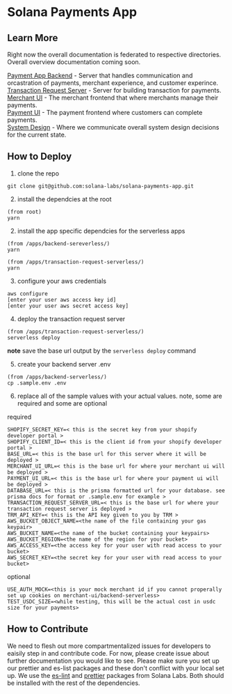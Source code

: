 # Solana Payments App

## Learn More

Right now the overall documentation is federated to respective directories. Overall overview documentation coming soon.

[Payment App Backend](apps/backend-serverless/README.md) - Server that handles communication and orcastration of payments, merchant experience, and customer experince.<br>
[Transaction Request Server](apps/transaction-request-serverless/README.md) - Server for building transaction for payments.<br>
[Merchant UI](apps/merchant-ui/README.md) - The merchant frontend that where merchants manage their payments.<br>
[Payment UI](apps/payment-ui/README.md) - The payment frontend where customers can complete payments.<br>
[System Design](system-design/README.md) - Where we communicate overall system design decisions for the current state.<br>

## How to Deploy

1. clone the repo

```
git clone git@github.com:solana-labs/solana-payments-app.git
```

2. install the dependcies at the root

```
(from root)
yarn
```

2. install the app specific dependcies for the serverless apps

```
(from /apps/backend-sereverless/)
yarn
```

```
(from /apps/transaction-request-serverless/)
yarn
```

3. configure your aws credentials

```
aws configure
[enter your user aws access key id]
[enter your user aws secret access key]
```

4. deploy the transaction request server

```
(from /apps/transaction-request-serverless/)
serverless deploy
```

**note** save the base url output by the `serverless deploy` command

5. create your backend server .env

```
(from /apps/backend-serverless/)
cp .sample.env .env
```

6. replace all of the sample values with your actual values. note, some are required and some are optional

required

```
SHOPIFY_SECRET_KEY=< this is the secret key from your shopify developer portal >
SHOPIFY_CLIENT_ID=< this is the client id from your shopify developer portal >
BASE_URL=< this is the base url for this server where it will be deployed >
MERCHANT_UI_URL=< this is the base url for where your merchant ui will be deployed >
PAYMENT_UI_URL=< this is the base url for where your payment ui will be deployed >
DATABASE_URL=< this is the prisma formatted url for your database. see prisma docs for format or .sample.env for example >
TRANSACTION_REQUEST_SERVER_URL=< this is the base url for where your transaction request server is deployed >
TRM_API_KEY=< this is the API key given to you by TRM >
AWS_BUCKET_OBJECT_NAME=<the name of the file containing your gas keypair>
AWS_BUCKET_NAME=<the name of the bucket containing your keypairs>
AWS_BUCKET_REGION=<the name of the region for your bucket>
AWS_ACCESS_KEY=<the access key for your user with read access to your bucket>
AWS_SECRET_KEY=<the secret key for your user with read access to your bucket>
```

optional

```
USE_AUTH_MOCK=<this is your mock merchant id if you cannot properally set up cookies on merchant-ui/backend-serverless>
TEST_USDC_SIZE=<while testing, this will be the actual cost in usdc size for your payments>
```

## How to Contribute

We need to flesh out more compartmentalized issues for developers to eaisily step in and contribute code. For now, please create issue about further documentation you would like to see. Please make sure you set up our prettier and es-list packages and these don't conflict with your local set up. We use the [es-lint](https://github.com/solana-labs/eslint-config-solana) and [prettier](https://github.com/solana-labs/prettier-config-solana) packages from Solana Labs. Both should be installed with the rest of the dependencies.
